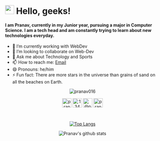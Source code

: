 <h1> <img src="https://github.com/TheDudeThatCode/TheDudeThatCode/blob/master/Assets/Hi.gif" width="29px"> Hello, geeks! </h1>

#### I am Pranav, currently in my Junior year, pursuing a major in Computer Science. I am a tech head and am constantly trying to learn about new technologies everyday.

- 🌱 I’m currently working with WebDev
- 👯 I’m looking to collaborate on Web-Dev
- 💬 Ask me about Technology and Sports
- 📫 How to reach me: <a href = "mailto: pranavmendi@gmail.com">Email</a>
- 😄 Pronouns: he/him
- ⚡ Fun fact: There are more stars in the universe than grains of sand on all the beaches on Earth.

<p align="center"> <img src="https://komarev.com/ghpvc/?username=pranav016" alt="pranav016" /> </p>
<p align="center">
<a href="https://linkedin.com/in/pranav-mendiratta-89713a173" target="blank"><img align="center" src="https://cdn.jsdelivr.net/npm/simple-icons@3.0.1/icons/linkedin.svg" alt="pranav-mendiratta-89713a173" height="30" width="30" /></a>
<a href="https://stackoverflow.com/users/13422979/pranav-m7?tab=profile" target="blank"><img align="center" src="https://cdn.jsdelivr.net/npm/simple-icons@3.0.1/icons/stackoverflow.svg" alt="13422979/pranav-m7" height="30" width="30" /></a>
<a href="https://medium.com/@pranav016" target="blank"><img align="center" src="https://cdn.jsdelivr.net/npm/simple-icons@3.0.1/icons/medium.svg" alt="@pranav016" height="30" width="30" /></a>
<a href="https://twitter.com/Pranav046" target="blank"><img align="center" src="https://cdn.jsdelivr.net/npm/simple-icons@3.0.1/icons/twitter.svg" alt="pranav-mendiratta-89713a173" height="30" width="30" /></a>
</p>
</br>

<div align="center">

[![Top Langs](https://github-readme-stats-eta-seven.vercel.app/api/top-langs/?username=Pranav016&layout=compact)](https://github.com/Pranav016/Pranav016.git)
</br>


![Pranav's github stats](https://github-readme-stats-eta-seven.vercel.app/api?username=Pranav016&show_icons=true&count_private=true)
<div>
